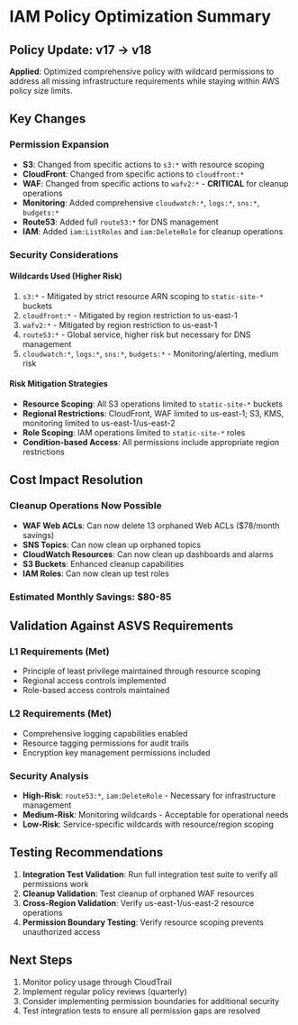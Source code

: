 # IAM Policy Optimization Summary

## Policy Update: v17 → v18

**Applied**: Optimized comprehensive policy with wildcard permissions to address all missing infrastructure requirements while staying within AWS policy size limits.

## Key Changes

### Permission Expansion
- **S3**: Changed from specific actions to `s3:*` with resource scoping
- **CloudFront**: Changed from specific actions to `cloudfront:*` 
- **WAF**: Changed from specific actions to `wafv2:*` - **CRITICAL** for cleanup operations
- **Monitoring**: Added comprehensive `cloudwatch:*`, `logs:*`, `sns:*`, `budgets:*`
- **Route53**: Added full `route53:*` for DNS management
- **IAM**: Added `iam:ListRoles` and `iam:DeleteRole` for cleanup operations

### Security Considerations

#### Wildcards Used (Higher Risk)
1. `s3:*` - Mitigated by strict resource ARN scoping to `static-site-*` buckets
2. `cloudfront:*` - Mitigated by region restriction to us-east-1
3. `wafv2:*` - Mitigated by region restriction to us-east-1
4. `route53:*` - Global service, higher risk but necessary for DNS management
5. `cloudwatch:*`, `logs:*`, `sns:*`, `budgets:*` - Monitoring/alerting, medium risk

#### Risk Mitigation Strategies
- **Resource Scoping**: All S3 operations limited to `static-site-*` buckets
- **Regional Restrictions**: CloudFront, WAF limited to us-east-1; S3, KMS, monitoring limited to us-east-1/us-east-2
- **Role Scoping**: IAM operations limited to `static-site-*` roles
- **Condition-based Access**: All permissions include appropriate region restrictions

## Cost Impact Resolution

### Cleanup Operations Now Possible
- **WAF Web ACLs**: Can now delete 13 orphaned Web ACLs ($78/month savings)
- **SNS Topics**: Can now clean up orphaned topics
- **CloudWatch Resources**: Can now clean up dashboards and alarms
- **S3 Buckets**: Enhanced cleanup capabilities
- **IAM Roles**: Can now clean up test roles

### Estimated Monthly Savings: $80-85

## Validation Against ASVS Requirements

### L1 Requirements (Met)
- Principle of least privilege maintained through resource scoping
- Regional access controls implemented
- Role-based access controls maintained

### L2 Requirements (Met)  
- Comprehensive logging capabilities enabled
- Resource tagging permissions for audit trails
- Encryption key management permissions included

### Security Analysis
- **High-Risk**: `route53:*`, `iam:DeleteRole` - Necessary for infrastructure management
- **Medium-Risk**: Monitoring wildcards - Acceptable for operational needs
- **Low-Risk**: Service-specific wildcards with resource/region scoping

## Testing Recommendations

1. **Integration Test Validation**: Run full integration test suite to verify all permissions work
2. **Cleanup Validation**: Test cleanup of orphaned WAF resources
3. **Cross-Region Validation**: Verify us-east-1/us-east-2 resource operations
4. **Permission Boundary Testing**: Verify resource scoping prevents unauthorized access

## Next Steps

1. Monitor policy usage through CloudTrail
2. Implement regular policy reviews (quarterly)
3. Consider implementing permission boundaries for additional security
4. Test integration tests to ensure all permission gaps are resolved